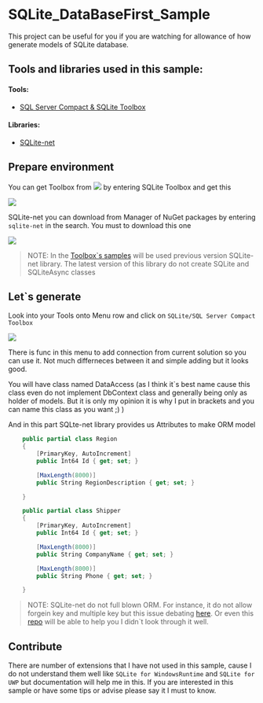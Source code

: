 # SQLite_DataBaseFirst_Sample
This project can be useful for you if you are watching for allowance of how generate
models of SQLite database. 

## Tools and libraries used in this sample:
#### Tools:
- [SQL Server Compact & SQLite Toolbox](https://github.com/ErikEJ/SqlCeToolbox)
#### Libraries:
- [SQLite-net](https://github.com/praeclarum/sqlite-net)


## Prepare environment 
You can get Toolbox from ![](https://github.com/Allaev1/SQLite_DataBaseFirst_Sample/blob/master/SQLite_DataBaseFirst_Sample/Assets/extAndupd.png)
by entering SQLite Toolbox and get this

![](https://github.com/Allaev1/SQLite_DataBaseFirst_Sample/blob/master/SQLite_DataBaseFirst_Sample/Assets/ExtensionAndTools.PNG)

SQLite-net you can download from Manager of NuGet packages by entering
`sqlite-net` in the search. You must to download this one

![](https://github.com/Allaev1/SQLite_DataBaseFirst_Sample/blob/master/SQLite_DataBaseFirst_Sample/Assets/NuGetScreen.PNG)
>NOTE: In the [Toolbox`s samples](https://github.com/ErikEJ/SqlCeToolbox/wiki#how-do-i-use-the-sql-server-compact--sqlite-toolbox) will be used previous version SQLite-net library.
>The latest version of this library do not create SQLite and SQLiteAsync classes

## Let`s generate 
Look into your Tools onto Menu row and click on `SQLite/SQL Server Compact Toolbox`

![](https://github.com/Allaev1/SQLite_DataBaseFirst_Sample/blob/master/SQLite_DataBaseFirst_Sample/Assets/GifShowToolbox.gif)

There is func in this menu to add connection from current solution so you can use it. Not much differneces between it and simple adding but it looks good.

You will have class named DataAccess (as I think it`s best name cause this class even do not implement DbContext class
and generally being only as holder of models. But it is only my opinion it is why I put in brackets and you can name this class as you want ;) )

And in this part SQLte-net library provides us Attributes to make ORM model
```csharp
    public partial class Region
    {
        [PrimaryKey, AutoIncrement]
        public Int64 Id { get; set; }

        [MaxLength(8000)]
        public String RegionDescription { get; set; }

    }

    public partial class Shipper
    {
        [PrimaryKey, AutoIncrement]
        public Int64 Id { get; set; }

        [MaxLength(8000)]
        public String CompanyName { get; set; }

        [MaxLength(8000)]
        public String Phone { get; set; }

    }

```
>NOTE: SQLite-net do not full blown ORM. For instance, it do not allow 
forgein key and multiple key but this issue debating [here](https://github.com/praeclarum/sqlite-net/issues/280).
Or even this [repo](https://github.com/softlion/SQLite.Net-PCL) will be able to help you
I didn`t look through it well.

## Contribute
There are number of extensions that I have not used in this sample, cause I do not understand them well like 
`SQLite for WindowsRuntime` and `SQLite for UWP` but documentation will help me in this.
If you are interested in this sample or have some tips or advise please say it I must to know.









